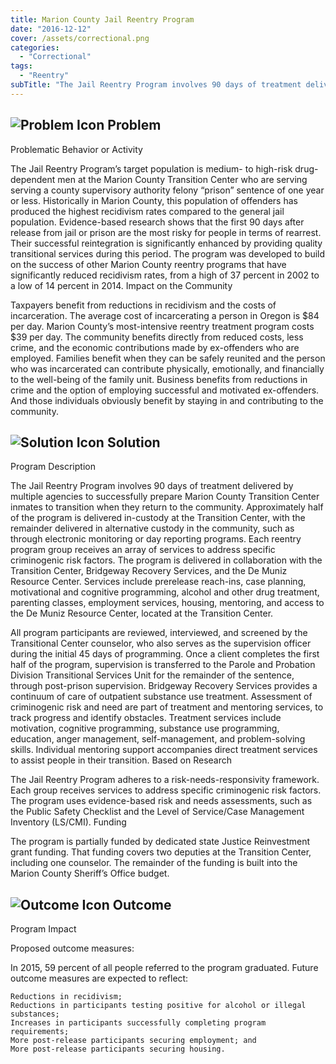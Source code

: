 ```yaml
---
title: Marion County Jail Reentry Program
date: "2016-12-12"
cover: /assets/correctional.png
categories:
  - "Correctional"
tags:
  - "Reentry"
subTitle: "The Jail Reentry Program involves 90 days of treatment delivered by multiple agencies to successfully prepare Marion County Transition Center inmates to transition when they return to the community."
---
```

## ![Problem Icon](https://github.com/google/material-design-icons/raw/master/alert/1x_web/ic_error_outline_black_48dp.png "Problem") Problem

Problematic Behavior or Activity

The Jail Reentry Program’s target population is medium- to high-risk drug-dependent men at the Marion County Transition Center who are serving serving a county supervisory authority felony “prison” sentence of one year or less. Historically in Marion County, this population of offenders has produced the highest recidivism rates compared to the general jail population. Evidence-based research shows that the first 90 days after release from jail or prison are the most risky for people in terms of rearrest. Their successful reintegration is significantly enhanced by providing quality transitional services during this period. The program was developed to build on the success of other Marion County reentry programs that have significantly reduced recidivism rates, from a high of 37 percent in 2002 to a low of 14 percent in 2014.
Impact on the Community

Taxpayers benefit from reductions in recidivism and the costs of incarceration. The average cost of incarcerating a person in Oregon is $84 per day. Marion County’s most-intensive reentry treatment program costs $39 per day. The community benefits directly from reduced costs, less crime, and the economic contributions made by ex-offenders who are employed. Families benefit when they can be safely reunited and the person who was incarcerated can contribute physically, emotionally, and financially to the well-being of the family unit. Business benefits from reductions in crime and the option of employing successful and motivated ex-offenders. And those individuals obviously benefit by staying in and contributing to the community.

## ![Solution Icon](https://github.com/google/material-design-icons/raw/master/action/1x_web/ic_lightbulb_outline_black_48dp.png "Solution") Solution

Program Description

The Jail Reentry Program involves 90 days of treatment delivered by multiple agencies to successfully prepare Marion County Transition Center inmates to transition when they return to the community. Approximately half of the program is delivered in-custody at the Transition Center, with the remainder delivered in alternative custody in the community, such as through electronic monitoring or day reporting programs. Each reentry program group receives an array of services to address specific criminogenic risk factors. The program is delivered in collaboration with the Transition Center, Bridgeway Recovery Services, and the De Muniz Resource Center.
Services include prerelease reach-ins, case planning, motivational and cognitive programming, alcohol and other drug treatment, parenting classes, employment services, housing, mentoring, and access to the De Muniz Resource Center, located at the Transition Center.

All program participants are reviewed, interviewed, and screened by the Transitional Center counselor, who also serves as the supervision officer during the initial 45 days of programming. Once a client completes the first half of the program, supervision is transferred to the Parole and Probation Division Transitional Services Unit for the remainder of the sentence, through post-prison supervision. Bridgeway Recovery Services provides a continuum of care of outpatient substance use treatment. Assessment of criminogenic risk and need are part of treatment and mentoring services, to track progress and identify obstacles. Treatment services include motivation, cognitive programming, substance use programming, education, anger management, self-management, and problem-solving skills. Individual mentoring support accompanies direct treatment services to assist people in their transition.
Based on Research

The Jail Reentry Program adheres to a risk-needs-responsivity framework. Each group receives services to address specific criminogenic risk factors. The program uses evidence-based risk and needs assessments, such as the Public Safety Checklist and the Level of Service/Case Management Inventory (LS/CMI).
Funding

The program is partially funded by dedicated state Justice Reinvestment grant funding. That funding covers two deputies at the Transition Center, including one counselor. The remainder of the funding is built into the Marion County Sheriff’s Office budget.

## ![Outcome Icon](https://github.com/google/material-design-icons/raw/master/action/1x_web/ic_view_list_black_48dp.png "Outcome") Outcome

Program Impact

Proposed outcome measures:

In 2015, 59 percent of all people referred to the program graduated. Future outcome measures are expected to reflect:

    Reductions in recidivism;
    Reductions in participants testing positive for alcohol or illegal substances;
    Increases in participants successfully completing program requirements;
    More post-release participants securing employment; and
    More post-release participants securing housing.
